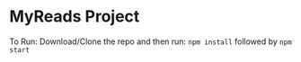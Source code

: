 # MyReads Project
To Run:
Download/Clone the repo and then run:
    `npm install` 
followed by
    `npm start`

